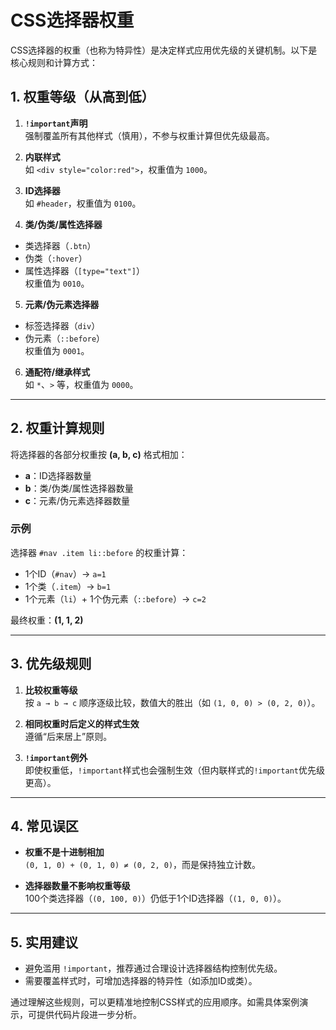 # CSS选择器权重

CSS选择器的权重（也称为特异性）是决定样式应用优先级的关键机制。以下是核心规则和计算方式：

## 1. 权重等级（从高到低）

1. **`!important`声明**  
  强制覆盖所有其他样式（慎用），不参与权重计算但优先级最高。

2. **内联样式**  
  如 `<div style="color:red">`，权重值为 `1000`。

3. **ID选择器**  
  如 `#header`，权重值为 `0100`。

4. **类/伪类/属性选择器**  
  - 类选择器（`.btn`）  
  - 伪类（`:hover`）  
  - 属性选择器（`[type="text"]`）  
  权重值为 `0010`。

5. **元素/伪元素选择器**  
  - 标签选择器（`div`）  
  - 伪元素（`::before`）  
  权重值为 `0001`。

6. **通配符/继承样式**  
  如 `*`、`>` 等，权重值为 `0000`。

---

## 2. 权重计算规则

将选择器的各部分权重按 **(a, b, c)** 格式相加：  
- **a**：ID选择器数量  
- **b**：类/伪类/属性选择器数量  
- **c**：元素/伪元素选择器数量  

### 示例  
选择器 `#nav .item li::before` 的权重计算：  
- 1个ID（`#nav`）→ `a=1`  
- 1个类（`.item`）→ `b=1`  
- 1个元素（`li`）+ 1个伪元素（`::before`）→ `c=2`  

最终权重：**(1, 1, 2)**

---

## 3. 优先级规则

1. **比较权重等级**  
  按 `a → b → c` 顺序逐级比较，数值大的胜出（如 `(1, 0, 0) > (0, 2, 0)`）。

2. **相同权重时后定义的样式生效**  
  遵循“后来居上”原则。

3. **`!important`例外**  
  即使权重低，`!important`样式也会强制生效（但内联样式的`!important`优先级更高）。

---

## 4. 常见误区

- **权重不是十进制相加**  
  `(0, 1, 0) + (0, 1, 0) ≠ (0, 2, 0)`，而是保持独立计数。

- **选择器数量不影响权重等级**  
  100个类选择器（`(0, 100, 0)`）仍低于1个ID选择器（`(1, 0, 0)`）。

---

## 5. 实用建议

- 避免滥用 `!important`，推荐通过合理设计选择器结构控制优先级。  
- 需要覆盖样式时，可增加选择器的特异性（如添加ID或类）。  

通过理解这些规则，可以更精准地控制CSS样式的应用顺序。如需具体案例演示，可提供代码片段进一步分析。
<GiscusComment />